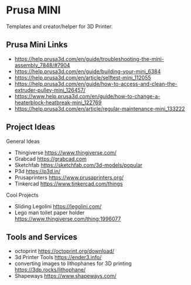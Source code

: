 # Prusa MINI

Templates and creator/helper for 3D Printer.

## Prusa Mini Links

- <https://help.prusa3d.com/en/guide/troubleshooting-the-mini-assembly_7848/#7904>
- <https://help.prusa3d.com/en/guide/building-your-mini_6384>
- <https://help.prusa3d.com/en/article/selftest-mini_112055>
- <https://help.prusa3d.com/en/guide/how-to-access-and-clean-the-extruder-pulley-mini_126457/>
- <https://www.help.prusa3d.com/en/guide/how-to-change-a-heaterblock-heatbreak-mini_122769>
- <https://help.prusa3d.com/en/article/regular-maintenance-mini_133222>

## Project Ideas

General Ideas

- Thingiverse <https://www.thingiverse.com/>
- Grabcad <https://grabcad.com>
- Sketchfab <https://sketchfab.com/3d-models/popular>
- P3d <https://p3d.in/>
- Prusaprinters <https://www.prusaprinters.org/>
- Tinkercad <https://www.tinkercad.com/things>

Cool Projects

- Sliding Legolini <https://legolini.com/>
- Lego man toilet paper holder <https://www.thingiverse.com/thing:1996077>

## Tools and Services

- octoprint <https://octoprint.org/download/>
- 3d Printer Tools <https://ender3.info/>
- converting images to lithophanes for 3D printing <https://3dp.rocks/lithophane/>
- Shapeways <https://www.shapeways.com/>
